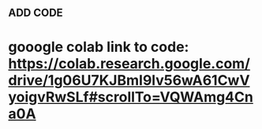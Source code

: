 ## ADD CODE
# gooogle colab link to code: https://colab.research.google.com/drive/1g06U7KJBmI9lv56wA61CwVyoigvRwSLf#scrollTo=VQWAmg4Cna0A
